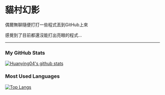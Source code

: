 # 貓村幻影
偶爾無聊隨便打打一些程式丟到GitHub上來

感覺到了目前都還沒能打出亮眼的程式...

---
### My GitHub Stats
[![Huanying04's github stats](https://github-readme-stats.vercel.app/api?username=Huanying04&show_icons=true)](https://github.com/Huanying04)

### Most Used Languages
[![Top Langs](https://github-readme-stats.vercel.app/api/top-langs/?username=Huanying04&layout=compact)](https://github.com/Huanying04)
